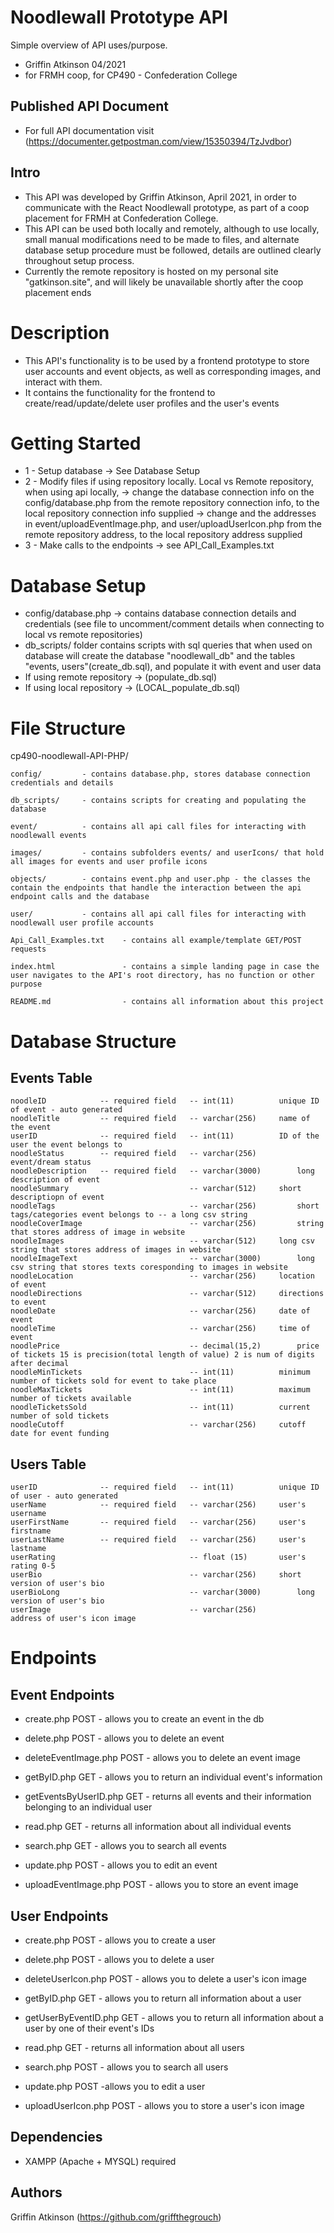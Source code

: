 # Noodlewall Prototype API
Simple overview of API uses/purpose.
* Griffin Atkinson 04/2021 
* for FRMH coop, for CP490 - Confederation College

## Published API Document
* For full API documentation visit (https://documenter.getpostman.com/view/15350394/TzJvdbor)

## Intro
* This API was developed by Griffin Atkinson, April 2021, in order to communicate with the React Noodlewall prototype, as part of a coop placement for FRMH at Confederation College.
* This API can be used both locally and remotely, although to use locally, small manual modifications need to be made to files, and alternate database setup procedure must be followed, details are outlined clearly throughout setup process.
* Currently the remote repository is hosted on my personal site "gatkinson.site", and will likely be unavailable shortly after the coop placement ends

# Description
* This API's functionality is to be used by a frontend prototype to store user accounts and event objects, as well as corresponding images, and interact with them. 
* It contains the functionality for the frontend to create/read/update/delete user profiles and the user's events

# Getting Started
* 1 - Setup database -> See Database Setup
* 2 - Modify files if using repository locally.
	Local vs Remote repository, when using api locally,
    	-> change the database connection info on the config/database.php from the remote repository connection info, to the local repository connection info supplied
    	-> change and the addresses in event/uploadEventImage.php, and user/uploadUserIcon.php from the remote repository address, to the local repository address supplied
* 3 - Make calls to the endpoints -> see API_Call_Examples.txt

# Database Setup
*   config/database.php -> contains database connection details and credentials (see file to uncomment/comment details when connecting to local vs remote repositories)
*   db_scripts/ folder contains scripts with sql queries that when used on database will create the database "noodlewall_db" and the tables "events, users"(create_db.sql), and populate it with event and user data 
*   If using remote repository -> (populate_db.sql)
*   If using local repository -> (LOCAL_populate_db.sql)

#  File Structure
cp490-noodlewall-API-PHP/

    config/         - contains database.php, stores database connection credentials and details

    db_scripts/     - contains scripts for creating and populating the database

    event/          - contains all api call files for interacting with noodlewall events

    images/         - contains subfolders events/ and userIcons/ that hold all images for events and user profile icons

    objects/        - contains event.php and user.php - the classes the contain the endpoints that handle the interaction between the api endpoint calls and the database

    user/           - contains all api call files for interacting with noodlewall user profile accounts

    Api_Call_Examples.txt    - contains all example/template GET/POST requests

    index.html               - contains a simple landing page in case the user navigates to the API's root directory, has no function or other purpose

    README.md                - contains all information about this project

#  Database Structure
##  Events Table

    noodleID            -- required field   -- int(11)			unique ID of event - auto generated
    noodleTitle         -- required field   -- varchar(256)		name of the event
    userID              -- required field   -- int(11)			ID of the user the event belongs to
    noodleStatus        -- required field   -- varchar(256)		event/dream status
    noodleDescription   -- required field   -- varchar(3000)		long description of event
    noodleSummary                           -- varchar(512)		short descriptiopn of event
    noodleTags                              -- varchar(256)     	short tags/categories event belongs to -- a long csv string
    noodleCoverImage                        -- varchar(256)     	string that stores address of image in website
    noodleImages                            -- varchar(512)		long csv string that stores address of images in website
    noodleImageText                         -- varchar(3000)		long csv string that stores texts coresponding to images in website
    noodleLocation                          -- varchar(256)		location of event
    noodleDirections                        -- varchar(512)		directions to event
    noodleDate                              -- varchar(256)		date of event
    noodleTime                              -- varchar(256)		time of event
    noodlePrice                             -- decimal(15,2)    	price of tickets 15 is precision(total length of value) 2 is num of digits after decimal
    noodleMinTickets                        -- int(11)			minimum number of tickets sold for event to take place
    noodleMaxTickets                        -- int(11)			maximum number of tickets available
    noodleTicketsSold                       -- int(11)			current number of sold tickets
    noodleCutoff                            -- varchar(256)		cutoff date for event funding

##   Users Table

    userID              -- required field   -- int(11)			unique ID of user - auto generated
    userName            -- required field   -- varchar(256)		user's username	
    userFirstName       -- required field   -- varchar(256)		user's firstname
    userLastName        -- required field   -- varchar(256)		user's lastname
    userRating                              -- float (15)		user's rating 0-5
    userBio                                 -- varchar(256)		short version of user's bio
    userBioLong                             -- varchar(3000)		long version of user's bio
    userImage                               -- varchar(256)     	address of user's icon image

#  Endpoints
## Event Endpoints
* create.php
    POST - allows you to create an event in the db

* delete.php
    POST - allows you to delete an event

* deleteEventImage.php
    POST - allows you to delete an event image

* getByID.php
    GET - allows you to return an individual event's information

* getEventsByUserID.php
    GET - returns all events and their information belonging to an individual user

* read.php
    GET - returns all information about all individual events

* search.php
    GET - allows you to search all events

* update.php
    POST - allows you to edit an event

* uploadEventImage.php
    POST - allows you to store an event image


## User Endpoints
* create.php
    POST - allows you to create a user

* delete.php
    POST - allows you to delete a user

* deleteUserIcon.php
    POST - allows you to delete a user's icon image

* getByID.php
    GET - allows you to return all information about a user

* getUserByEventID.php
    GET - allows you to return all information about a user by one of their event's IDs

* read.php
    GET - returns all information about all users

* search.php
    POST - allows you to search all users

* update.php
    POST -allows you to edit a user

* uploadUserIcon.php
    POST - allows you to store a user's icon image

## Dependencies

* XAMPP (Apache + MYSQL) required

## Authors

Griffin Atkinson (https://github.com/griffthegrouch)
